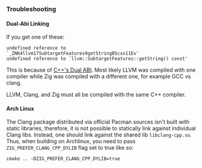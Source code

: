 ### Troubleshooting

#### Dual-Abi Linking

If you get one of these:

```
undefined reference to `_ZNK4llvm17SubtargetFeatures9getStringB5cxx11Ev'
undefined reference to `llvm::SubtargetFeatures::getString() const'
```

This is because of
[C++'s Dual ABI](https://gcc.gnu.org/onlinedocs/libstdc++/manual/using_dual_abi.html).
Most likely LLVM was compiled with one compiler while Zig was compiled with a
different one, for example GCC vs clang.

LLVM, Clang, and Zig must all be compiled with the same C++ compiler.

#### Arch Linux

The Clang package distributed via official Pacman sources isn't built with static libraries,
therefore, it is not possible to statically link against individual Clang libs. Instead, one
should link against the shared lib `libclang-cpp.so`. Thus, when building on Archlinux, you
need to pass `ZIG_PREFER_CLANG_CPP_DYLIB` flag set to true like so:

```
cmake .. -DZIG_PREFER_CLANG_CPP_DYLIB=true
```
